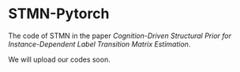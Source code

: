 # STMN-Pytorch
The code of STMN in the paper *Cognition-Driven Structural Prior for Instance-Dependent Label Transition Matrix Estimation*.

We will upload our codes soon.
